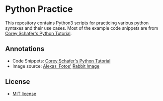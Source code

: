 # Python Practice

This repository contains Python3 scripts for practicing various python syntaxes and their use cases. Most of the example code snippets are from [Corey Schafer's Python Tutorial](https://www.youtube.com/watch?v=YYXdXT2l-Gg&list=PL-osiE80TeTt2d9bfVyTiXJA-UTHn6WwU).

## Annotations
* Code Snippets: [Corey Schafer's Python Tutorial](https://www.youtube.com/watch?v=YYXdXT2l-Gg&list=PL-osiE80TeTt2d9bfVyTiXJA-UTHn6WwU)
* Image source: [Alexas_Fotos'](https://pixabay.com/en/users/Alexas_Fotos-686414/) [Rabbit Image](https://pixabay.com/en/rabbit-easter-bunny-easter-funny-3100341/)

## License
* [MIT license](/LICENSE)
